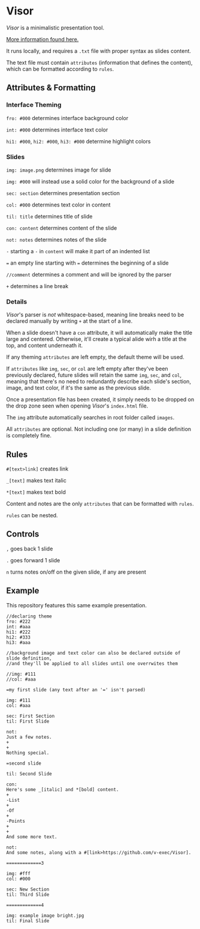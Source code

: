 # Visor

_Visor_ is a minimalistic presentation tool.

[More information found here.](http://v-os.ca/visor)

It runs locally, and requires a `.txt` file with proper syntax as slides content.

The text file must contain `attributes` (information that defines the content), which can be formatted according to `rules`.

## Attributes & Formatting

### Interface Theming

`fro: #000` determines interface background color

`int: #000` determines interface text color

`hi1: #000`, `hi2: #000`, `hi3: #000` determine highlight colors

### Slides

`img: image.png` determines image for slide

`img: #000` will instead use a solid color for the background of a slide

`sec: section` determines presentation section

`col: #000` determines text color in content

`til: title` determines title of slide

`con: content` determines content of the slide

`not: notes` determines notes of the slide

`-` starting a `-` in `content` will make it part of an indented list

`=` an empty line starting with `=` determines the beginning of a slide

`//comment` determines a comment and will be ignored by the parser

`+` determines a line break

### Details

_Visor_'s parser is _not_ whitespace-based, meaning line breaks need to be declared manually by writing `+` at the start of a line.

When a slide doesn't have a `con` attribute, it will automatically make the title large and centered. Otherwise, it'll create a typical alide wirh a title at the top, and content underneath it.

If any theming `attributes` are left empty, the default theme will be used.

If `attributes` like `img`, `sec`, or `col` are left empty after they've been previously declared, future slides will retain the same `img`, `sec`, and `col`, meaning that there's no need to redundantly describe each slide's section, image, and text color, if it's the same as the previous slide.

Once a presentation file has been created, it simply needs to be dropped on the drop zone seen when opening _Visor_'s `index.html` file.

The `img` attribute automatically searches in root folder called `images`.

All `attributes` are optional. Not including one (or many) in a slide definition is completely fine.

## Rules

`#[text>link]` creates link

`_[text]` makes text italic

`*[text]` makes text bold

Content and notes are the only `attributes` that can be formatted with `rules`.

`rules` can be nested.

## Controls

`,` goes back 1 slide

`.` goes forward 1 slide

`n` turns notes on/off on the given slide, if any are present

## Example

This repository features this same example presentation.

```
//declaring theme
fro: #222
int: #aaa
hi1: #222
hi2: #333
hi3: #aaa

//background image and text color can also be declared outside of slide definition,
//and they'll be applied to all slides until one overrwites them

//img: #111
//col: #aaa

=my first slide (any text after an '=' isn't parsed)

img: #111
col: #aaa

sec: First Section
til: First Slide

not:
Just a few notes.
+
+
Nothing special.

=second slide

til: Second Slide

con:
Here's some _[italic] and *[bold] content.
+
-List
+
-Of
+
-Points
+
+
And some more text.

not:
And some notes, along with a #[link>https://github.com/v-exec/Visor].

=============3

img: #fff
col: #000

sec: New Section
til: Third Slide

=============4

img: example image bright.jpg
til: Final Slide
```
